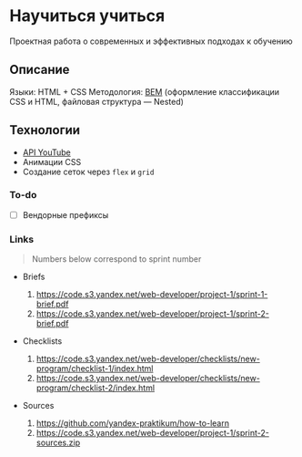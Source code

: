 # Научиться учиться
Проектная работа о современных и эффективных подходах к обучению

## Описание
Языки: HTML + CSS
Методология: [BEM](https://bem.info) (оформление классификации CSS и HTML, файловая структура — Nested)

## Технологии
- [API YouTube](https://developers.google.com/youtube/v3)
- Анимации CSS
- Создание сеток через `flex` и `grid`

### To-do
- [ ] Вендорные префиксы

### Links
> Numbers below correspond to sprint number

- Briefs
  1. https://code.s3.yandex.net/web-developer/project-1/sprint-1-brief.pdf
  2. https://code.s3.yandex.net/web-developer/project-1/sprint-2-brief.pdf

- Checklists
  1. https://code.s3.yandex.net/web-developer/checklists/new-program/checklist-1/index.html
  2. https://code.s3.yandex.net/web-developer/checklists/new-program/checklist-2/index.html

- Sources
  1. https://github.com/yandex-praktikum/how-to-learn
  2. https://code.s3.yandex.net/web-developer/project-1/sprint-2-sources.zip